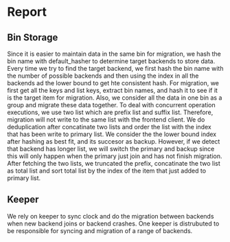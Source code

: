 # Report

## Bin Storage
Since it is easier to maintain data in the same bin for migration, we hash the bin name with default_hasher to determine target backends to store data. Every time we try to find the target backend, we first hash the bin name with the number of possible backends and then using the index in all the backends ad the lower bound to get hte consistent hash. For migration, we first get all the keys and list keys, extract bin names, and hash it to see if it is the target item for migration. Also, we consider all the data in  one bin as a group and migrate these data together. To deal with concurrent operation executions, we use two list which are prefix list and suffix list. Therefore, migration will not write to the same list with the frontend client. We do deduplication after concatinate two lists and order the list with the index that has been write to primary list. We consider the the lower bound index after hashing as best fit, and its succesor as backup. However, if we detect that backend has longer list, we will switch the primary and backup since this will only happen when the primary just join and has not finish migration. After fetching the two lists, we truncated the prefix, concatinate the two list as total list and sort total list by the index of the item that just added to primary list. 

## Keeper
We rely on keeper to sync clock and do the migration between backends when new backend joins or backend crashes. One keeper is distrubuted to be responsible for syncing and migration of a range of backends. 
